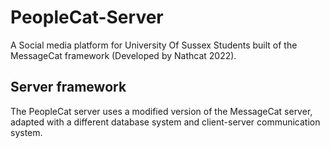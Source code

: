 # PeopleCat-Server
A Social media platform for University Of Sussex Students built of the MessageCat framework (Developed by Nathcat 2022).

## Server framework
The PeopleCat server uses a modified version of the MessageCat server, adapted with a different database system and client-server communication system.

